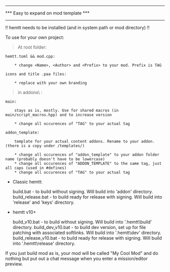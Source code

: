 **************************************
*** Easy to expand on mod template ***
**************************************
!! hemtt needs to be installed (and in system path or mod directory) !!


To use for your own project:

> At root folder:

    hemtt.toml && mod.cpp:

        * change <Name>, <Author> and <Prefix> to your mod. Prefix is TAG

    icons and title .paa files:

        * replace with your own branding
        
> in addons\ :

    main:

        stays as is, mostly. Use for shared macros (in main/script_macros.hpp) and to increase version
        
        * change all occurences of "TAG" to your actual tag

    addon_template:

        template for your actual content addons. Rename to your addon. (there is a copy under /templates/)

        * change all occurences of "addon_template" to your addon folder name (probably doesn't have to be lowercase)
        * change all occurences of "ADDON_TEMPLATE" to the same tag, just all caps (used in #defines)
        * change all occurences of "TAG" to your actual tag

* Classic hemtt:

    build.bat               - to build without signing. Will build into 'addon' directory.
    build_release.bat       - to build ready for release with signing. Will build into 'release' and 'keys' directory.

* hemtt v10+

    build_v10.bat           - to build without signing. Will build into '.hemtt\build' directory.
    build_dev_v10.bat       - to build dev version, set up for file patching with associated softlinks. Will build into '.hemtt\dev' directory.
    build_release_v10.bat   - to build ready for release with signing.  Will build into '.hemtt\release' directory.

If you just build mod as is, your mod will be called "My Cool Mod" and do nothing but put out a chat message when you enter a mission/editor preview.
